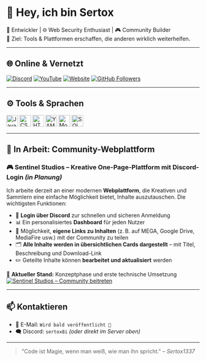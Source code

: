 # 👋 Hey, ich bin Sertox

👾 Entwickler | 🌐 Web Security Enthusiast | 🎮 Community Builder  
🎯 Ziel: Tools & Plattformen erschaffen, die anderen wirklich weiterhelfen.

---

## 🌐 Online & Vernetzt

[![Discord](https://img.shields.io/discord/907742604953804811?style=flat-square&logo=discord&label=Discord)](https://discord.gg/Pu6DaADneY)
[![YouTube](https://img.shields.io/badge/YouTube-Sertox1337-red?style=flat-square&logo=youtube)](https://www.youtube.com/channel/UCt00SFqoLi7BjmejezmCZ6g)
[![Website](https://img.shields.io/website?down_color=red&down_message=Offline&label=Website&style=flat-square&up_color=darkgreen&up_message=Online&url=https%3A%2F%2Finfinity-solutions.es)](https://infinity-solutions.es)
[![GitHub Followers](https://img.shields.io/github/followers/Sertox1337?style=flat-square&logo=github)](https://github.com/Sertox1337)

---

## ⚙️ Tools & Sprachen

<p align="left">
  <img height="30" src="https://cdn.jsdelivr.net/gh/devicons/devicon/icons/javascript/javascript-plain.svg" alt="JavaScript (.js / .mjs)"/>
  <img height="30" src="https://cdn.jsdelivr.net/gh/devicons/devicon/icons/css3/css3-plain.svg" alt="CSS"/>
  <img height="30" src="https://cdn.jsdelivr.net/gh/devicons/devicon/icons/html5/html5-plain.svg" alt="HTML"/>
  <img height="30" src="https://cdn.jsdelivr.net/gh/devicons/devicon/icons/yarn/yarn-original.svg" alt="YAML (via CI/CD)"/>
  <img height="30" src="https://cdn.jsdelivr.net/gh/devicons/devicon/icons/mongodb/mongodb-original.svg" alt="MongoDB"/>
  <img height="30" src="https://cdn.jsdelivr.net/gh/devicons/devicon/icons/mysql/mysql-original.svg" alt="SQL / MySQL"/>
</p>


---

## 🚧 In Arbeit: Community-Webplattform

### 🎮 **Sentinel Studios** – Kreative One-Page-Plattform mit Discord-Login *(in Planung)*

Ich arbeite derzeit an einer modernen **Webplattform**, die Kreativen und Sammlern eine einfache Möglichkeit bietet, Inhalte auszutauschen. Die wichtigsten Funktionen:

- 🔐 **Login über Discord** zur schnellen und sicheren Anmeldung  
- 📊 Ein personalisiertes **Dashboard** für jeden Nutzer  
- 🔗 Möglichkeit, **eigene Links zu Inhalten** (z. B. auf MEGA, Google Drive, MediaFire usw.) mit der Community zu teilen  
- 🗂️ **Alle Inhalte werden in übersichtlichen Cards dargestellt** – mit Titel, Beschreibung und Download-Link  
- ✏️ Geteilte Inhalte können **bearbeitet und aktualisiert** werden  

📌 **Aktueller Stand:** Konzeptphase und erste technische Umsetzung  
[![Sentinel Studios – Community beitreten](https://img.shields.io/badge/Sentinel_Studios-Discord_Community-orange?style=for-the-badge&logo=discord&logoColor=white)](https://discord.gg/tMVYJebch3)

---

## 📫 Kontaktieren

- 📧 E-Mail: `Wird bald veröffentlicht 🚧`  
- 🗨️ Discord: `sertox8i` *(oder direkt im Server oben)*

---

> "Code ist Magie, wenn man weiß, wie man ihn spricht." – *Sertox1337*
